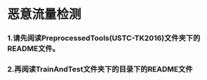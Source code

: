 # 恶意流量检测

### 1.请先阅读PreprocessedTools(USTC-TK2016)文件夹下的README文件。

### 2.再阅读TrainAndTest文件夹下的目录下的README文件